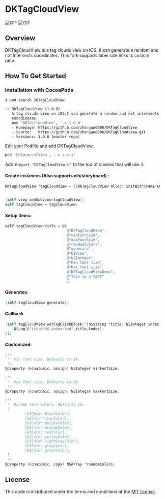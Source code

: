 # DKTagCloudView
![GIF](https://raw.githubusercontent.com/zhangao0086/DKTagCloudView/master/preview1.gif)
![GIF](https://raw.githubusercontent.com/zhangao0086/DKTagCloudView/master/preview2.gif)
## Overview
DKTagCloudView is a tag clouds view on iOS. It can generate a random and not intersects coordinates.
This fork supports label size links to custom ratio.

## How To Get Started

### Installation with CocoaPods

``` bash
$ pod search DKTagCloudView

-> DKTagCloudView (1.0.0)
   A tag clouds view on iOS.t can generate a random and not intersects
   coordinates.
   pod 'DKTagCloudView', '~> 1.0.0'
   - Homepage: https://github.com/zhangao0086/DKTagCloudView
   - Source:   https://github.com/zhangao0086/DKTagCloudView.git
   - Versions: 1.0.0 [master repo]
```

Edit your Podfile and add DKTagCloudView:

``` bash
pod 'DKCarouselView', '~> x.x.x'
```

Add `#import "DKTagCloudView.h"` to the top of classes that will use it.  
#### Create instances (Also supports xib/storyboard) :

``` objective-c
DKTagCloudView *tagCloudView = [[DKTagCloudView alloc] initWithFrame:CGRectMake(0, 64,
                                                                                self.view.bounds.size.width,
                                                                                self.view.bounds.size.height - 64)];
[self.view addSubview:tagCloudView];
self.tagCloudView = tagCloudView;
```

#### Setup items:

``` objective-c
self.tagCloudView.titls = @[
                            @"DKTagCloudView",
                            @"minFontSize",
                            @"maxFontSize",
                            @"randomColors",
                            @"generate",
                            @"UIView",
                            @"NSInteger",
                            @"Min font size",
                            @"Max font size",
                            @"DKTagCloudViewDemo",
                            @"This is a test"
                            ];
```

#### Generates:

``` objective-c
[self.tagCloudView generate];
```

#### Callback

``` objective-c
[self.tagCloudView setTagClickBlock:^(NSString *title, NSInteger index) {
    NSLog(@"title:%@,index:%zd",title,index);
}];
```

#### Customized:

``` objective-c
/**
 *  Min font size. Defautls to 14.
 */
@property (nonatomic, assign) NSInteger minFontSize;

/**
 *  Max font size. Defaults to 60.
 */
@property (nonatomic, assign) NSInteger maxFontSize;

/**
 *  Random text colors. Defaults to: 
 [
         [UIColor blackColor],
         [UIColor cyanColor],
         [UIColor purpleColor],
         [UIColor orangeColor],
         [UIColor redColor],
         [UIColor yellowColor],
         [UIColor lightGrayColor],
         [UIColor grayColor],
         [UIColor greenColor],
 ]
 */
@property (nonatomic, copy) NSArray *randomColors;
```

## License
This code is distributed under the terms and conditions of the <a href="https://github.com/zhangao0086/DKTagCloudView/master/LICENSE">MIT license</a>.
